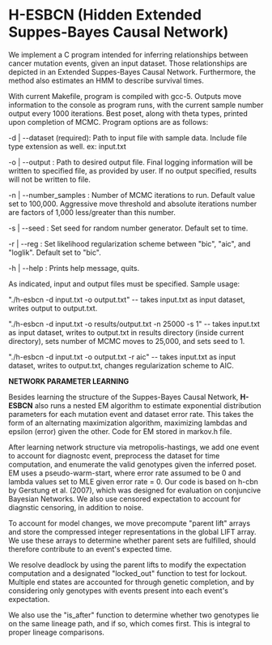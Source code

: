 H-ESBCN (Hidden Extended Suppes-Bayes Causal Network)
===============================

We implement a C program intended for inferring relationships between cancer mutation events, given an input dataset. Those relationships are depicted in an Extended Suppes-Bayes Causal Network. Furthermore, the method also estimates an HMM to describe survival times. 

With current Makefile, program is compiled with gcc-5. Outputs move information to the console as program runs, with the current sample number output every 1000 iterations. Best poset, along with theta types, printed upon completion of MCMC. Program options are as follows: 

-d | --dataset (required): Path to input file with sample data. Include file type extension as well. ex: input.txt 

-o | --output : Path to desired output file. Final logging information will be written to specified file, as provided by user. If no output specified, results will not be written to file. 

-n | --number_samples : Number of MCMC iterations to run. Default value set to 100,000. Aggressive move threshold and absolute iterations number are factors of 1,000 less/greater than this number. 

-s | --seed : Set seed for random number generator. Default set to time. 

-r | --reg : Set likelihood regularization scheme between "bic", "aic", and "loglik". Default set to "bic". 

-h | --help : Prints help message, quits. 

As indicated, input and output files must be specified. Sample usage: 

"./h-esbcn -d input.txt -o output.txt" -- takes input.txt as input dataset, writes output to output.txt. 

"./h-esbcn -d input.txt -o results/output.txt -n 25000 -s 1" -- takes input.txt as input dataset, writes to output.txt in results directory (inside current directory), sets number of MCMC moves to 25,000, and sets seed to 1. 

"./h-esbcn -d input.txt -o output.txt -r aic" -- takes input.txt as input dataset, writes to output.txt, changes regularization scheme to AIC. 

**NETWORK PARAMETER LEARNING** 

Besides learning the structure of the Suppes-Bayes Causal Network, **H-ESBCN** also runs a nested EM algorithm to estimate exponential distribution parameters for each mutation event and dataset error rate. This takes the form of an alternating maximization algorithm, maximizing lambdas and epsilon (error) given the other. Code for EM stored in markov.h file. 

After learning network structure via metropolis-hastings, we add one event to account for diagnostc event, preprocess the dataset for time computation, and enumerate the valid genotypes given the inferred poset. EM uses a pseudo-warm-start, where error rate assumed to be 0 and lambda values set to MLE given error rate = 0. Our code is based on h-cbn by Gerstung et al. (2007), which was designed for evaluation on conjuncive Bayesian Networks. We also use censored expectation to account for diagnstic censoring, in addition to noise. 

To account for model changes, we move precompute "parent lift" arrays and store the compressed integer representations in the global LIFT array. We use these arrays to determine whether parent sets are fulfilled, should therefore contribute to an event's expected time. 

We resolve deadlock by using the parent lifts to modify the expectation computation and a designated "locked_out" function to test for lockout. Multiple end states are accounted for through genetic completion, and by considering only genotypes with events present into each event's expectation. 

We also use the "is_after" function to determine whether two genotypes lie on the same lineage path, and if so, which comes first. This is integral to proper lineage comparisons. 
